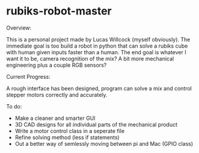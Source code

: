 # rubiks-robot-master

Overview:

  This is a personal project made by Lucas Willcock (myself obviously). The immediate goal is too build a robot in python that can
  solve a rubiks cube with human given inputs faster than a human. The end goal is whatever I want it to be, camera recognition of the mix? A bit more mechanical engineering plus a couple RGB sensors?
  
Current Progress:

  A rough interface has been designed, program can solve a mix and control stepper motors correctly and accurately.
  
To do:

  - Make a cleaner and smarter GUI
  - 3D CAD designs for all individual parts of the mechanical product
  - Write a motor control class in a seperate file
  - Refine solving method (less if statements)
  - Out a better way of semlessly moving between pi and Mac (GPIO class)

